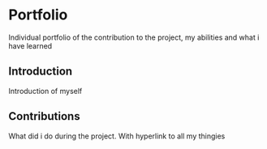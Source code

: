# Portfolio
Individual portfolio of the contribution to the project, my abilities and what i have learned

## Introduction
Introduction of myself

## Contributions
What did i do during the project. With hyperlink to all my thingies
